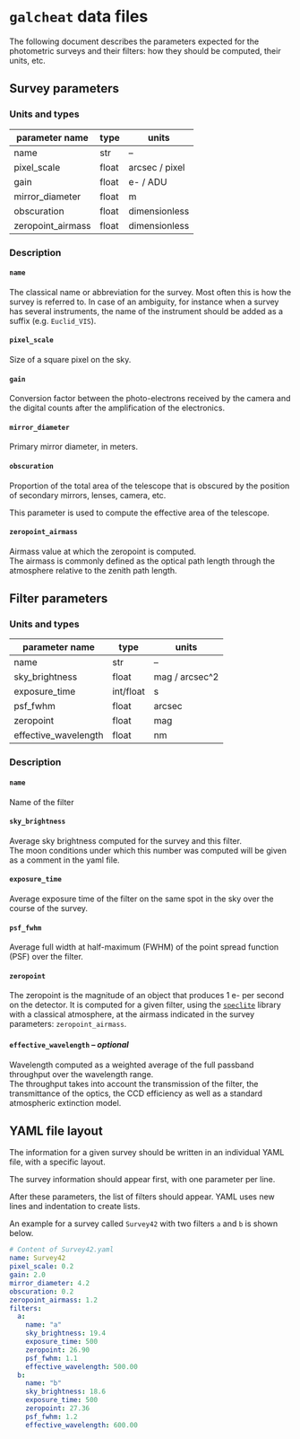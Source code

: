 `galcheat` data files
=====================

The following document describes the parameters expected for the photometric surveys and their filters: how they should be computed, their units, etc.

Survey parameters
-----------------
### Units and types

| parameter name    | type  | units          |
| ----------------- | ----- | -------------- |
| name              | str   | –              |
| pixel_scale       | float | arcsec / pixel |
| gain              | float | e- / ADU       |
| mirror_diameter   | float | m              |
| obscuration       | float | dimensionless  |
| zeropoint_airmass | float | dimensionless  |

### Description

#### `name`

The classical name or abbreviation for the survey. Most often this is how the survey is referred to.
In case of an ambiguity, for instance when a survey has several instruments, the name of the instrument should be added as a suffix (e.g. `Euclid_VIS`).

#### `pixel_scale`

Size of a square pixel on the sky.

#### `gain`

Conversion factor between the photo-electrons received by the camera and the digital counts after the amplification of the electronics.

#### `mirror_diameter`

Primary mirror diameter, in meters.

#### `obscuration`

Proportion of the total area of the telescope that is obscured by the position of secondary mirrors, lenses, camera, etc.

This parameter is used to compute the effective area of the telescope.

#### `zeropoint_airmass`

Airmass value at which the zeropoint is computed.  
The airmass is commonly defined as the optical path length through the atmosphere relative to the zenith path length.

Filter parameters
-----------------
### Units and types

| parameter name       | type      | units          |
| -------------------- | --------- | -------------- |
| name                 | str       | –              |
| sky_brightness       | float     | mag / arcsec^2 |
| exposure_time        | int/float | s              |
| psf_fwhm             | float     | arcsec         |
| zeropoint            | float     | mag            |
| effective_wavelength | float     | nm             |

### Description
#### `name`

Name of the filter

#### `sky_brightness`

Average sky brightness computed for the survey and this filter.  
The moon conditions under which this number was computed will be given as a comment in the yaml file.

#### `exposure_time`

Average exposure time of the filter on the same spot in the sky over the course of the survey.

#### `psf_fwhm`

Average full width at half-maximum (FWHM) of the point spread function (PSF) over the filter.

#### `zeropoint`

The zeropoint is the magnitude of an object that produces 1 e- per second on the detector. It is computed for a given filter, using the [`speclite`][speclite] library with a classical atmosphere, at the airmass indicated in the survey parameters: `zeropoint_airmass`.


[speclite]: https://github.com/desihub/speclite

#### `effective_wavelength` – ***optional***

Wavelength computed as a weighted average of the full passband throughput over the wavelength range.  
The throughput takes into account the transmission of the filter, the transmittance of the optics, the CCD efficiency as well as a standard atmospheric extinction model.

YAML file layout
----------------

The information for a given survey should be written in an individual YAML file, with a specific layout.

The survey information should appear first, with one parameter per line.

After these parameters, the list of filters should appear. YAML uses new lines and indentation to create lists.

An example for a survey called `Survey42` with two filters `a` and `b` is shown below.

```yaml
# Content of Survey42.yaml
name: Survey42
pixel_scale: 0.2
gain: 2.0
mirror_diameter: 4.2
obscuration: 0.2
zeropoint_airmass: 1.2
filters:
  a:
    name: "a"
    sky_brightness: 19.4
    exposure_time: 500
    zeropoint: 26.90
    psf_fwhm: 1.1
    effective_wavelength: 500.00
  b:
    name: "b"
    sky_brightness: 18.6
    exposure_time: 500
    zeropoint: 27.36
    psf_fwhm: 1.2
    effective_wavelength: 600.00
```
